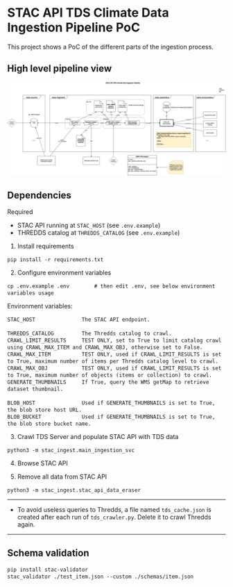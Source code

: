 # STAC API TDS Climate Data Ingestion Pipeline PoC

This project shows a PoC of the different parts of the ingestion process.

## High level pipeline view

![pipeline view](assets/hl_arch.png "Pipeline")


## Dependencies

Required
- STAC API running at `STAC_HOST` (see `.env.example`)
- THREDDS catalog at `THREDDS_CATALOG` (see `.env.example`)


1. Install requirements

```
pip install -r requirements.txt
```

2. Configure environment variables

```
cp .env.example .env        # then edit .env, see below environment variables usage
```

Environment variables:

```
STAC_HOST               The STAC API endpoint.

THREDDS_CATALOG         The Thredds catalog to crawl.
CRAWL_LIMIT_RESULTS     TEST ONLY, set to True to limit catalog crawl using CRAWL_MAX_ITEM and CRAWL_MAX_OBJ, otherwise set to False.
CRAWL_MAX_ITEM          TEST ONLY, used if CRAWL_LIMIT_RESULTS is set to True, maximum number of items per Thredds catalog level to crawl.
CRAWL_MAX_OBJ           TEST ONLY, used if CRAWL_LIMIT_RESULTS is set to True, maximum number of objects (items or collection) to crawl.
GENERATE_THUMBNAILS     If True, query the WMS getMap to retrieve dataset thumbnail.

BLOB_HOST               Used if GENERATE_THUMBNAILS is set to True, the blob store host URL.
BLOB_BUCKET             Used if GENERATE_THUMBNAILS is set to True, the blob store bucket name.
```

3. Crawl TDS Server and populate STAC API with TDS data

```
python3 -m stac_ingest.main_ingestion_svc
```

4. Browse STAC API

5. Remove all data from STAC API

```
python3 -m stac_ingest.stac_api_data_eraser
```

<hr/>

* To avoid useless queries to Thredds, a file named `tds_cache.json` is created after each run of `tds_crawler.py`. Delete it to crawl Thredds again.

<hr/>


## Schema validation

```
pip install stac-validator
stac_validator ./test_item.json --custom ./schemas/item.json 
```
